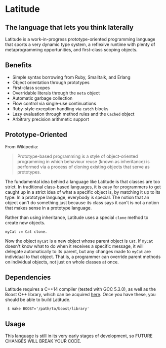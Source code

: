 # Latitude
## The language that lets you think laterally

Latitude is a work-in-progress prototype-oriented programming language that sports a very dynamic type system, a reflexive runtime with plenty of metaprogramming opportunities, and first-class scoping objects.

## Benefits

 * Simple syntax borrowing from Ruby, Smalltalk, and Erlang
 * Object orientation through prototypes
 * First-class scopes
 * Overridable literals through the `meta` object
 * Automatic garbage collection
 * Flow control via single-use continuations
 * Ruby-style exception handling via `catch` blocks
 * Lazy evaluation through method rules and the `Cached` object
 * Arbitrary precision arithmetic support

## Prototype-Oriented

From Wikipedia:
> Prototype-based programming is a style of object-oriented programming in which behaviour
> reuse (known as inheritance) is performed via a process of cloning existing objects that
> serve as prototypes.

The fundamental idea behind a language like Latitude is that classes are too strict. In traditional class-based languages, it is easy for programmers to get caught up in a strict idea of what a specific object is, by matching it up to its type. In a prototype language, everybody is special. The notion that an object can't do something just because its class says it can't is not a notion that makes sense in a prototype language.

Rather than using inheritance, Latitude uses a special `clone` method to create new objects.

    myCat := Cat clone.

Now the object `myCat` is a new object whose parent object is `Cat`. If `myCat` doesn't know what to do when it receives a specific message, it will delegate automatically to its parent, but any changes made to `myCat` are individual to that object. That is, a programmer can override parent methods on individual objects, not just on whole classes at once.

## Dependencies

Latitude requires a C++14 compiler (tested with GCC 5.3.0), as well as the Boost C++ library, which can be acquired [here](http://www.boost.org/). Once you have these, you should be able to build Latitude.

     $ make BOOST='/path/to/boost/library'

## Usage

This language is still in its very early stages of development, so FUTURE CHANGES WILL BREAK YOUR CODE.
